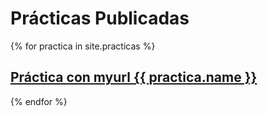 # Prácticas Publicadas

{% for practica in site.practicas %}
##  <a href="{{ practica.myurl }}">Práctica con myurl {{ practica.name }}</a>
{% endfor %}
